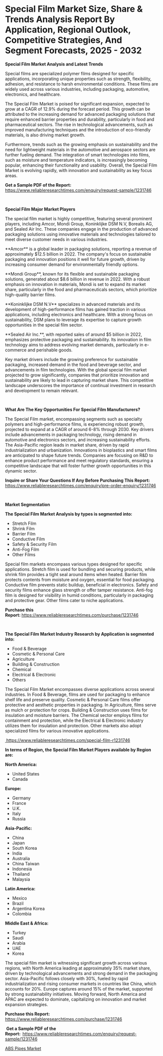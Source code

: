 <p><h1>Special Film Market Size, Share & Trends Analysis Report By Application, Regional Outlook, Competitive Strategies, And Segment Forecasts, 2025 - 2032</h1></p><p><strong>Special Film Market Analysis and Latest Trends</strong></p>
<p><p>Special films are specialized polymer films designed for specific applications, incorporating unique properties such as strength, flexibility, adhesion, and resistance to harsh environmental conditions. These films are widely used across various industries, including packaging, automotive, electronics, and healthcare.</p><p>The Special Film Market is poised for significant expansion, expected to grow at a CAGR of 12.9% during the forecast period. This growth can be attributed to the increasing demand for advanced packaging solutions that require enhanced barrier properties and durability, particularly in food and pharmaceutical sectors. The rise in technological advancements, such as improved manufacturing techniques and the introduction of eco-friendly materials, is also driving market growth. </p><p>Furthermore, trends such as the growing emphasis on sustainability and the need for lightweight materials in the automotive and aerospace sectors are further fueling demand. The integration of smart technologies into films, such as moisture and temperature indicators, is increasingly becoming popular, enhancing their functionality and usability. Overall, the Special Film Market is evolving rapidly, with innovation and sustainability as key focus areas.</p></p>
<p><strong>Get a Sample PDF of the Report:&nbsp;</strong> <a href="https://www.reliableresearchtimes.com/enquiry/request-sample/1231746?utm_campaign=3037&utm_medium=2&utm_source=Github&utm_content=ia&utm_term=01042025&utm_id=special-film">https://www.reliableresearchtimes.com/enquiry/request-sample/1231746</a></p>
<p>&nbsp;</p>
<p><strong>Special Film Major Market Players</strong></p>
<p><p>The special film market is highly competitive, featuring several prominent players, including Amcor, Mondi Group, Koninklijke DSM N.V, Borealis AG, and Sealed Air Inc. These companies engage in the production of advanced packaging solutions using innovative materials and technologies tailored to meet diverse customer needs in various industries.</p><p>**Amcor** is a global leader in packaging solutions, reporting a revenue of approximately $12.5 billion in 2022. The company's focus on sustainable packaging and innovation positions it well for future growth, driven by increasing consumer demand for environmentally friendly options.</p><p>**Mondi Group**, known for its flexible and sustainable packaging solutions, generated about $8.6 billion in revenue in 2022. With a robust emphasis on innovation in materials, Mondi is set to expand its market share, particularly in the food and pharmaceuticals sectors, which prioritize high-quality barrier films.</p><p>**Koninklijke DSM N.V** specializes in advanced materials and its development of high-performance films has gained traction in various applications, including electronics and healthcare. With a strong focus on sustainability, DSM plans to leverage its expertise to capture growth opportunities in the special film sector.</p><p>**Sealed Air Inc.**, with reported sales of around $5 billion in 2022, emphasizes protective packaging and sustainability. Its innovation in film technology aims to address evolving market demands, particularly in e-commerce and perishable goods.</p><p>Key market drivers include the growing preference for sustainable packaging, increased demand in the food and beverage sector, and advancements in film technologies. With the global special film market projected to grow significantly, companies that prioritize innovation and sustainability are likely to lead in capturing market share. This competitive landscape underscores the importance of continual investment in research and development to remain relevant.</p></p>
<p>&nbsp;</p>
<p><strong>What Are The Key Opportunities For Special Film Manufacturers?</strong></p>
<p><p>The Special Film market, encompassing segments such as specialty polymers and high-performance films, is experiencing robust growth, projected to expand at a CAGR of around 6-8% through 2030. Key drivers include advancements in packaging technology, rising demand in automotive and electronics sectors, and increasing sustainability efforts. The Asia-Pacific region leads in market share, driven by rapid industrialization and urbanization. Innovations in bioplastics and smart films are anticipated to shape future trends. Companies are focusing on R&D to enhance product performance and meet regulatory standards, ensuring a competitive landscape that will foster further growth opportunities in this dynamic sector.</p></p>
<p><strong>Inquire or Share Your Questions If Any Before Purchasing This Report:</strong> <a href="https://www.reliableresearchtimes.com/enquiry/pre-order-enquiry/1231746?utm_campaign=3037&utm_medium=2&utm_source=Github&utm_content=ia&utm_term=01042025&utm_id=special-film">https://www.reliableresearchtimes.com/enquiry/pre-order-enquiry/1231746</a></p>
<p>&nbsp;</p>
<p><strong>Market Segmentation</strong></p>
<p><strong>The Special Film Market Analysis by types is segmented into:</strong></p>
<p><ul><li>Stretch Film</li><li>Shrink Film</li><li>Barrier Film</li><li>Conductive Film</li><li>Safety & Security Film</li><li>Anti-Fog Film</li><li>Other Films</li></ul></p>
<p><p>Special film markets encompass various types designed for specific applications. Stretch film is used for bundling and securing products, while shrink film provides a tight seal around items when heated. Barrier film protects contents from moisture and oxygen, essential for food packaging. Conductive film prevents static buildup, beneficial in electronics. Safety and security films enhance glass strength or offer tamper resistance. Anti-fog film is designed for visibility in humid conditions, particularly in packaging and protective gear. Other films cater to niche applications.</p></p>
<p><strong>Purchase this Report:&nbsp;</strong><a href="https://www.reliableresearchtimes.com/purchase/1231746?utm_campaign=3037&utm_medium=2&utm_source=Github&utm_content=ia&utm_term=01042025&utm_id=special-film">https://www.reliableresearchtimes.com/purchase/1231746</a></p>
<p>&nbsp;</p>
<p><strong>The Special Film Market Industry Research by Application is segmented into:</strong></p>
<p><ul><li>Food & Beverage</li><li>Cosmetic & Personal Care</li><li>Agriculture</li><li>Building & Construction</li><li>Chemical</li><li>Electrical & Electronic</li><li>Others</li></ul></p>
<p><p>The Special Film Market encompasses diverse applications across several industries. In Food & Beverage, films are used for packaging to enhance shelf life and preserve quality. Cosmetic & Personal Care films offer protective and aesthetic properties in packaging. In Agriculture, films serve as mulch or protection for crops. Building & Construction uses films for insulation and moisture barriers. The Chemical sector employs films for containment and protection, while the Electrical & Electronic industry utilizes them for insulation and protection. Other markets also adopt specialized films for various innovative applications.</p></p>
<p><a href="https://www.reliableresearchtimes.com/special-film-r1231746?utm_campaign=3037&utm_medium=2&utm_source=Github&utm_content=ia&utm_term=01042025&utm_id=special-film">&nbsp;https://www.reliableresearchtimes.com/special-film-r1231746</a></p>
<p><strong>In terms of Region, the Special Film Market Players available by Region are:</strong></p>
<p>
    <p> <strong> North America: </strong>
        <ul>
            <li>United States</li>
            <li>Canada</li>
        </ul>
        </p> 
    <p> <strong> Europe: </strong>
        <ul>
            <li>Germany</li>
            <li>France</li>
            <li>U.K.</li>
            <li>Italy</li>
            <li>Russia</li>
        </ul>
        </p> 
    <p> <strong> Asia-Pacific: </strong>
        <ul>
            <li>China</li>
            <li>Japan</li>
            <li>South Korea</li>
            <li>India</li>
            <li>Australia</li>
            <li>China Taiwan</li>
            <li>Indonesia</li>
            <li>Thailand</li>
            <li>Malaysia</li>
        </ul>
        </p> 
    <p> <strong> Latin America: </strong>
        <ul>
            <li>Mexico</li>
            <li>Brazil</li>
            <li>Argentina Korea</li>
            <li>Colombia</li>
        </ul>
        </p> 
    <p> <strong> Middle East & Africa: </strong>
        <ul>
            <li>Turkey</li>
            <li>Saudi</li>
            <li>Arabia</li>
            <li>UAE</li>
            <li>Korea</li>
        </ul>
    </p>
    </p>
<p><p>The special film market is witnessing significant growth across various regions, with North America leading at approximately 35% market share, driven by technological advancements and strong demand in the packaging sector. Asia-Pacific follows closely with 30%, fueled by rapid industrialization and rising consumer markets in countries like China, which accounts for 20%. Europe captures around 15% of the market, supported by strong sustainability initiatives. Moving forward, North America and APAC are expected to dominate, capitalizing on innovation and market expansion strategies.</p></p>
<p><strong>Purchase this Report: </strong><a href="https://www.reliableresearchtimes.com/purchase/1231746?utm_campaign=3037&utm_medium=2&utm_source=Github&utm_content=ia&utm_term=01042025&utm_id=special-film">https://www.reliableresearchtimes.com/purchase/1231746</a></p>
<p>&nbsp;<strong>Get a Sample PDF of the Report:&nbsp;&nbsp;</strong><a href="https://www.reliableresearchtimes.com/enquiry/request-sample/1231746?utm_campaign=3037&utm_medium=2&utm_source=Github&utm_content=ia&utm_term=01042025&utm_id=special-film">https://www.reliableresearchtimes.com/enquiry/request-sample/1231746</a></p>
<p><strong></strong></p>
<p><p><a href="https://github.com/lalolatiot/Market-Research-Report-List-1/blob/main/abs-pipes-market.md?utm_campaign=3037&utm_medium=2&utm_source=Github&utm_content=ia&utm_term=01042025&utm_id=special-film">ABS Pipes Market</a></p></p>